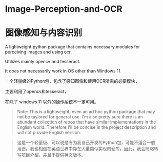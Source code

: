 # Image-Perception-and-OCR

# 图像感知与内容识别

A lightweight python package that contains necessary modules for perceiving images and using ocr.

Utilizes mainly opencv and tesseract.

It does not necessarily work in OS other than Windows 11.

一个轻量级的Python包，包含了感知图像和使用OCR所需的必要模块，

主要利用了opencv和tesseract，

在除了 windows 11 以外的操作系统不一定可用。

> Note:
> This is a lightweight, even an ad hoc python package that may not be taylored for general use. I'm also pretty sure there is an abundant collection of repos that have similar implementations in the English world. Therefore I'll be concise in the project description and will not provide English version.

> 这是一个轻量级、可以说是专为我自己开发的Python包，可能不适合一般用途。我也相信在英语世界中存在大量类似实现的仓库。因此，我会简略转写项目介绍，并且不提供英文版本。
